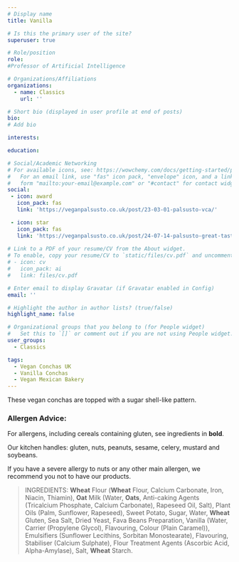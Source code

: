 ```yaml
---
# Display name
title: Vanilla

# Is this the primary user of the site?
superuser: true

# Role/position
role:
#Professor of Artificial Intelligence

# Organizations/Affiliations
organizations:
  - name: Classics
    url: ''

# Short bio (displayed in user profile at end of posts)
bio:
# Add bio

interests:

education:

# Social/Academic Networking
# For available icons, see: https://wowchemy.com/docs/getting-started/page-builder/#icons
#   For an email link, use "fas" icon pack, "envelope" icon, and a link in the
#   form "mailto:your-email@example.com" or "#contact" for contact widget.
social:
 - icon: award
   icon_pack: fas
   link: 'https://veganpalsusto.co.uk/post/23-03-01-palsusto-vca/'

 - icon: star
   icon_pack: fas
   link: 'https://veganpalsusto.co.uk/post/24-07-14-palsusto-great-taste-vanilla/'
  
# Link to a PDF of your resume/CV from the About widget.
# To enable, copy your resume/CV to `static/files/cv.pdf` and uncomment the lines below.
# - icon: cv
#   icon_pack: ai
#   link: files/cv.pdf

# Enter email to display Gravatar (if Gravatar enabled in Config)
email: ''

# Highlight the author in author lists? (true/false)
highlight_name: false

# Organizational groups that you belong to (for People widget)
#   Set this to `[]` or comment out if you are not using People widget.
user_groups:
  - Classics

tags: 
  - Vegan Conchas UK
  - Vanilla Conchas
  - Vegan Mexican Bakery
---
```


These vegan conchas are topped with a sugar shell-like pattern.

### Allergen Advice:
For allergens, including cereals containing gluten, see ingredients in **bold**.

Our kitchen handles: gluten, nuts, peanuts, sesame, celery, mustard and soybeans.

If you have a severe allergy to nuts or any other main allergen, we recommend you not to have our products.

> INGREDIENTS: **Wheat** Flour (**Wheat** Flour, Calcium Carbonate, Iron, Niacin, Thiamin), **Oat** Milk (Water, **Oats**, Anti-caking Agents (Tricalcium Phosphate, Calcium Carbonate), Rapeseed Oil, Salt), Plant Oils (Palm, Sunflower, Rapeseed), Sweet Potato, Sugar, Water, **Wheat** Gluten, Sea Salt, Dried Yeast, Fava Beans Preparation, Vanilla (Water, Carrier (Propylene Glycol), Flavouring, Colour (Plain Caramel)), Emulsifiers (Sunflower Lecithins, Sorbitan Monostearate), Flavouring, Stabiliser (Calcium Sulphate), Flour Treatment Agents (Ascorbic Acid, Alpha-Amylase), Salt, **Wheat** Starch.
